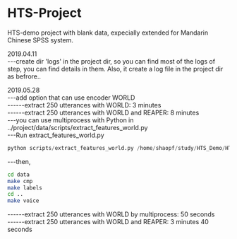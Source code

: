 # HTS-Project
HTS-demo project with blank data, expecially extended for Mandarin Chinese SPSS system.  

2019.04.11  
---create dir 'logs' in the project dir, so you can find most of the logs of step, you can find details in them. Also, it create a log file in the project dir as befrore..  

2019.05.28  
---add option that can use encoder WORLD  
------extract 250 utterances with WORLD: 3 minutes  
------extract 250 utterances with WORLD and REAPER: 8 minutes  
---you can use multiprocess with Python in ../project/data/scripts/extract_features_world.py  
---Run extract_features_world.py  
```Python  
python scripts/extract_features_world.py /home/shaopf/study/HTS_Demo/HTS-Project00/data 48000 /home/shaopf/study/merlin_Mandarin/tools/bin/WORLD /home/shaopf/study/merlin_Mandarin/tools/bin/REAPER /usr/local/SPTK  
```   
---then,   
```Bash
cd data  
make cmp  
make labels  
cd ..  
make voice  
```
------extract 250 utterances with WORLD by multiprocess: 50 seconds  
------extract 250 utterances with WORLD and REAPER: 3 minutes 40 seconds  

